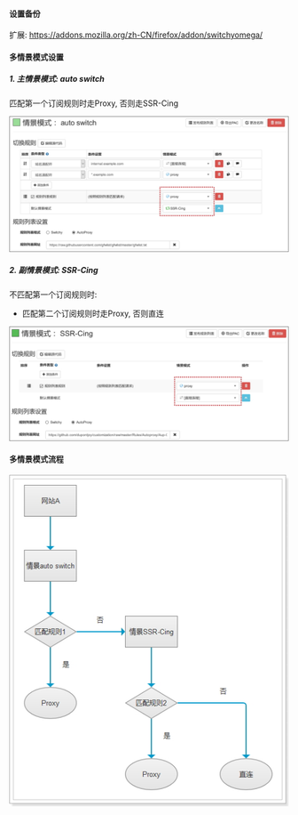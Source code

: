 #### 设置备份

扩展: https://addons.mozilla.org/zh-CN/firefox/addon/switchyomega/

#### 多情景模式设置

##### 1. 主情景模式: auto switch

匹配第一个订阅规则时走Proxy, 否则走SSR-Cing

![](img/profile-main.jpg)

##### 2. 副情景模式: SSR-Cing

不匹配第一个订阅规则时:

- 匹配第二个订阅规则时走Proxy, 否则直连

![](img/profile-part.jpg)

#### 多情景模式流程

![](img/profile-flow.jpg)